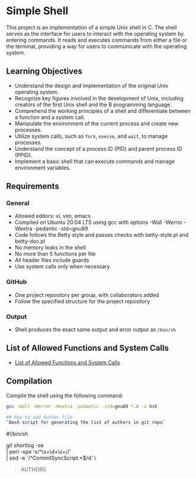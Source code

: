 # Simple Shell

This project is an implementation of a simple Unix shell in C. The shell serves as the interface for users to interact with the operating system by entering commands. It reads and executes commands from either a file or the terminal, providing a way for users to communicate with the operating system.

## Learning Objectives

- Understand the design and implementation of the original Unix operating system.
- Recognize key figures involved in the development of Unix, including creators of the first Unix shell and the B programming language.
- Comprehend the working principles of a shell and differentiate between a function and a system call.
- Manipulate the environment of the current process and create new processes.
- Utilize system calls, such as `fork`, `execve`, and `wait`, to manage processes.
- Understand the concept of a process ID (PID) and parent process ID (PPID).
- Implement a basic shell that can execute commands and manage environment variables.

## Requirements

### General

- Allowed editors: vi, vim, emacs
- Compiled on Ubuntu 20.04 LTS using gcc with options -Wall -Werror -Wextra -pedantic -std=gnu89
- Code follows the Betty style and passes checks with betty-style.pl and betty-doc.pl
- No memory leaks in the shell
- No more than 5 functions per file
- All header files include guards
- Use system calls only when necessary

### GitHub

- One project repository per group, with collaborators added
- Follow the specified structure for the project repository

### Output

- Shell produces the exact same output and error output as `/bin/sh`

## List of Allowed Functions and System Calls

- [List of Allowed Functions and System Calls](#list-of-allowed-functions-and-system-calls)

## Compilation

Compile the shell using the following command:

```bash
gcc -Wall -Werror -Wextra -pedantic -std=gnu89 *.c -o hsh

## How to add Author file
`Bash script for generating the list of authors in git repo`
```
#!/bin/sh

git shortlog -se \
  | perl -spe 's/^\s+\d+\s+//' \
  | sed -e '/^CommitSyncScript.*$/d' \
  > AUTHORS
  ```Ammar Ashour

